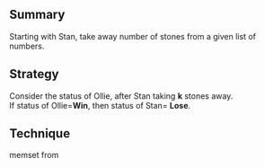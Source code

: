 ## Summary  
Starting with Stan, take away number of stones from a given list of numbers. 

## Strategy    
Consider the status of Ollie, after Stan taking **k** stones away.  
If status of Ollie=**Win**, then status of Stan= **Lose**.  

## Technique  
memset from <cstring>
